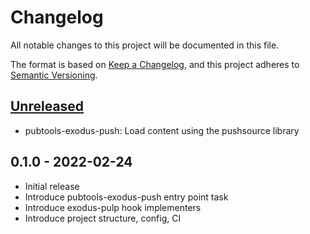 # Changelog

All notable changes to this project will be documented in this file.

The format is based on [Keep a Changelog](https://keepachangelog.com/en/1.0.0/),
and this project adheres to [Semantic Versioning](https://semver.org/spec/v2.0.0.html).

## [Unreleased]

- pubtools-exodus-push: Load content using the pushsource library

## 0.1.0 - 2022-02-24

- Initial release
- Introduce pubtools-exodus-push entry point task
- Introduce exodus-pulp hook implementers
- Introduce project structure, config, CI

[Unreleased]: https://github.com/release-enineering/pubtools-exodus/compare/v0.1.0...HEAD
